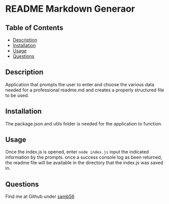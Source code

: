 # README Markdown Generaor 
  ## Table of Contents
  - [Description](#description)
  - [Installation](#installation)
  - [Usage](#usage)
  - [Questions](#questions)

  ## Description 
  Application that prompts the user to enter and choose the various data needed for a professional readme.md and creates a properly structured file to be used.

  ## Installation 
  The package.json and utils folder is needed for the application to function.

  ## Usage 
  Once the index.js is opened, enter `node index.js`
  input the indicated information by the prompts.
  once a success console log as been returned, the readme file will be available in the directory that the index.js was saved in.


  ## Questions 
  Find me at Github under [samb56](https://github.com/samb56)

  

